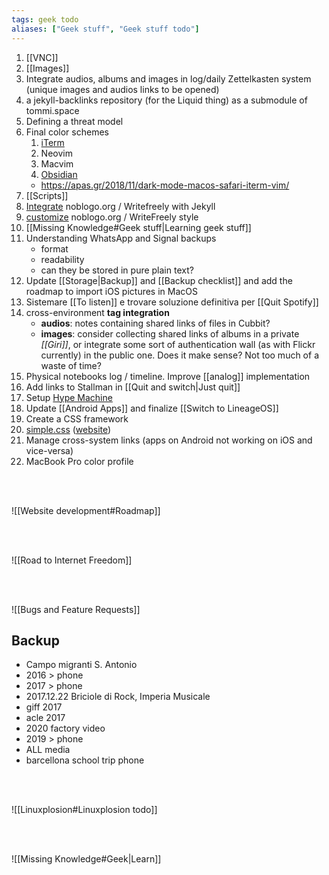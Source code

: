 ```yaml
---
tags: geek todo
aliases: ["Geek stuff", "Geek stuff todo"]
---
```

1. [[VNC]]
4. [[Images]]
5. Integrate audios, albums and images in log/daily Zettelkasten system (unique images and audios links to be opened)
6. a jekyll-backlinks repository (for the Liquid thing) as a submodule of tommi.space
7. Defining a threat model
1. Final color schemes
	1. [iTerm](http://www.iterm2colorschemes.com/ "iTerm2 Color Schemes")
	2. Neovim
	3. Macvim
	1. [Obsidian](https://github.com/Slowbad/obsidian-solarized/blob/master/obsidian.css)
	- https://apas.gr/2018/11/dark-mode-macos-safari-iterm-vim/
2. [[Scripts]]
3. [Integrate](https://github.com/cjeller1592/WriteFreely-API) noblogo.org / Writefreely with Jekyll
4. [customize](https://writefreely.org/docs/latest/writer/css) noblogo.org / WriteFreely style
5. [[Missing Knowledge#Geek stuff|Learning geek stuff]]
6. Understanding WhatsApp and Signal backups
	- format
	- readability
	- can they be stored in pure plain text?
7. Update [[Storage|Backup]] and [[Backup checklist]] and add the roadmap to import iOS pictures in MacOS
8. Sistemare [[To listen]] e trovare soluzione definitiva per [[Quit Spotify]]
9. cross-environment **tag integration**
	- **audios**: notes containing shared links of files in Cubbit?
	- **images**: consider collecting shared links of albums in a private *[[Giri]]*, or integrate some sort of authentication wall (as with Flickr currently) in the public one. Does it make sense? Not too much of a waste of time?
10. Physical notebooks log / timeline. Improve [[analog]] implementation
11. Add links to Stallman in [[Quit and switch|Just quit]]
12. Setup [Hype Machine](https://hypem.com)
13. Update [[Android Apps]] and finalize [[Switch to LineageOS]]
14. Create a CSS framework
15. [simple.css](https://github.com/xplosionmind/simple.css) ([website](https://simplecss.org))
16. Manage cross-system links (apps on Android not working on iOS and vice-versa)
17. MacBook Pro color profile

<br>
<br>

![[Website development#Roadmap]]

<br>
<br>

![[Road to Internet Freedom]]

<br>
<br>

![[Bugs and Feature Requests]]

## Backup

- Campo migranti S. Antonio
- 2016 \> phone
- 2017 \> phone
- 2017.12.22 Briciole di Rock, Imperia Musicale
- giff 2017
- acle 2017
- 2020 factory video
- 2019 \> phone
- ALL media
- barcellona school trip phone

<br>
<br>

![[Linuxplosion#Linuxplosion todo]]

<br>
<br>

![[Missing Knowledge#Geek|Learn]]